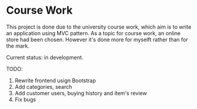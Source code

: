 # Course Work

This project is done due to the university course work, which aim is to write an application using MVC pattern. As a topic for course work, an online store had been chosen. However it's done more for myselft rather than for the mark.

Current status: in development.

TODO:
1) Rewrite frontend usign Bootstrap
2) Add categories, search
3) Add customer users, buying history and item's review
4) Fix bugs
